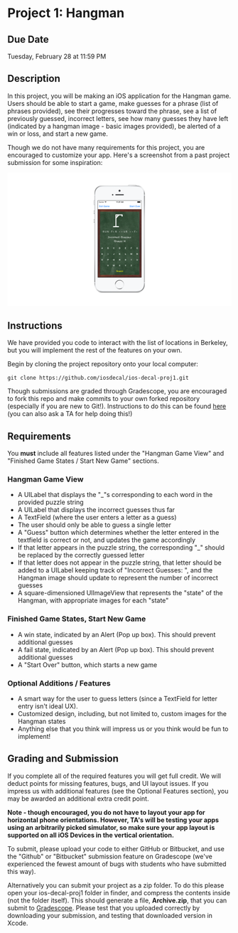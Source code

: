 # Project 1: Hangman #

## Due Date ##
Tuesday, February 28 at 11:59 PM

## Description ##
In this project, you will be making an iOS application for the Hangman game. Users should be able to start a game, make guesses for a phrase (list of phrases provided), see their progresses toward the phrase, see a list of previously guessed, incorrect letters, see how many guesses they have left (indicated by a hangman image - basic images provided), be alerted of a win or loss, and start a new game.

Though we do not have many requirements for this project, you are encouraged to customize your app. Here's a screenshot from a past project submission for some inspiration:

![alt text](/README-images/hangman.png)

## Instructions ##
We have provided you code to interact with the list of locations in Berkeley, but you will implement the rest of the features on your own. 

Begin by cloning the project repository onto your local computer:

	git clone https://github.com/iosdecal/ios-decal-proj1.git

Though submissions are graded through Gradescope, you are encouraged to fork this repo and make commits to your own forked repository (especially if you are new to Git!). Instructions to do this can be found [here](https://help.github.com/articles/fork-a-repo/) (you can also ask a TA for help doing this!)

## Requirements ##
You **must** include all features listed under the "Hangman Game View" and "Finished Game States / Start New Game" sections. 

###  Hangman Game View ###
* A UILabel that displays the "_"s corresponding to each word in the provided puzzle string
* A UILabel that displays the incorrect guesses thus far
* A TextField (where the user enters a letter as a guess)
* The user should only be able to guess a single letter
* A "Guess" button which determines whether the letter entered in the textfield is correct or not, and updates the game accordingly
* If that letter appears in the puzzle string, the corresponding "_" should be replaced by the correctly guessed letter
* If that letter does not appear in the puzzle string, that letter should be added to a UILabel keeping track of "Incorrect Guesses: ", and the Hangman image should update to represent the number of incorrect guesses
* A square-dimensioned UIImageView that represents the "state" of the Hangman, with appropriate images for each "state"

### Finished Game States, Start New Game ###
- A win state, indicated by an Alert (Pop up box). This should prevent additional guesses
- A fail state, indicated by an Alert (Pop up box). This should prevent additional guesses
- A "Start Over" button, which starts a new game

### Optional Additions / Features ###
* A smart way for the user to guess letters (since a TextField for letter entry isn't ideal UX).
* Customized design, including, but not limited to, custom images for the Hangman states
* Anything else that you think will impress us or you think would be fun to implement!

## Grading and Submission ##

If you complete all of the required features you will get full credit. We will deduct points for missing features, bugs, and UI layout issues. If you impress us with additional features (see the Optional Features section), you may be awarded an additional extra credit point.

**Note - though encouraged, you do not have to layout your app for horizontal phone orientations. However, TA's will be testing your apps using an arbitrarily picked simulator, so make sure your app layout is supported on all iOS Devices in the vertical orientation.** 


To submit, please upload your code to either GitHub or Bitbucket, and use the "Github" or "Bitbucket" submission feature on Gradescope (we've experienced the fewest amount of bugs with students who have submitted this way). 

Alternatively you can submit your project as a zip folder. To do this please open your ios-decal-proj1 folder in finder, and compress the contents inside (not the folder itself). This should generate a file, **Archive.zip**, that you can submit to [Gradescope](https://gradescope.com/courses/5482/assignments/18815). Please test that you uploaded correctly by downloading your submission, and testing that downloaded version in Xcode.
